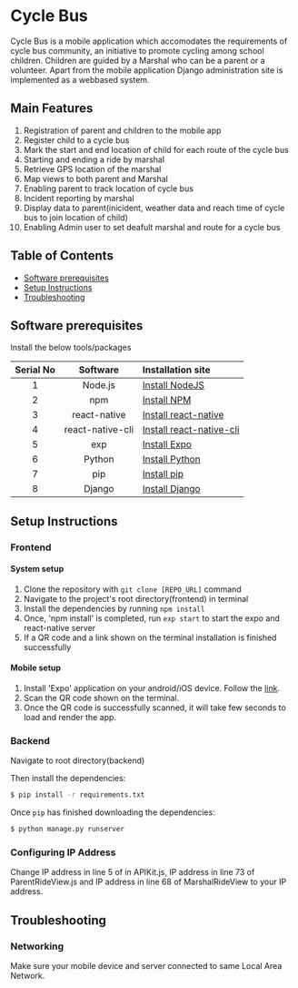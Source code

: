 # Cycle Bus

Cycle Bus is a mobile application which accomodates the requirements of cycle bus community, an initiative to promote cycling among school children. Children are guided by a Marshal who can be a parent or a volunteer. 
Apart from the mobile application Django administration site is implemented as a webbased system.

## Main Features

1. Registration of parent and children to the mobile app
2. Register child to a cycle bus
3. Mark the start and end location of child for each route of the cycle bus
4. Starting and ending a ride by marshal 
5. Retrieve GPS location of the marshal
6. Map views to both parent and Marshal 
7. Enabling parent to track location of cycle bus
8. Incident reporting by marshal
9. Display data to parent(inicident, weather data and reach time of cycle bus to join location of child)
10. Enabling Admin user to set deafult marshal and route for a cycle bus

## Table of Contents

* [Software prerequisites](#software-prerequisites)
* [Setup Instructions](#setup-instructions)
* [Troubleshooting](#troubleshooting)


## Software prerequisites

Install the below tools/packages

| Serial No   | Software           | Installation site |
| :---------: | :----------------: | :---------------- |
| 1           | Node.js            | [Install NodeJS](https://nodejs.org/en/download/) |
| 2           | npm                | [Install NPM](https://www.npmjs.com/get-npm)      |
| 3           | react-native       | [Install react-native](https://www.npmjs.com/package/react-native) |
| 4           | react-native-cli   | [Install react-native-cli](https://www.npmjs.com/package/react-native-cli) |
| 5           | exp                | [Install Expo](https://www.npmjs.com/package/exp) |
| 6           | Python             | [Install Python](https://www.python.org/downloads/) |
| 7           | pip                | [Install pip](https://pip.pypa.io/en/stable/installation/) |
| 8           | Django             | [Install Django](https://docs.djangoproject.com/en/4.0/topics/install/) |


## Setup Instructions

### Frontend

#### System setup

1. Clone the repository with ```git clone [REPO_URL]``` command
2. Navigate to the project's root directory(frontend) in terminal
3. Install the dependencies by running ```npm install```
4. Once, 'npm install' is completed, run ```exp start``` to start the expo and react-native server
5. If a QR code and a link shown on the terminal installation is finished successfully

#### Mobile setup

1. Install 'Expo' application on your android/iOS device. Follow the [link](https://expo.io/tools#client).
2. Scan the QR code shown on the terminal.
3. Once the QR code is successfully scanned, it will take few seconds to load and render the app.

### Backend

Navigate to root directory(backend)

Then install the dependencies:

```sh
$ pip install -r requirements.txt
```

Once `pip` has finished downloading the dependencies:
```sh
$ python manage.py runserver
```

### Configuring IP Address

Change IP address in line 5 of in APIKit.js, IP address in line 73 of ParentRideView.js and IP address in line 68 of MarshalRideView to your IP address.


## Troubleshooting

### Networking

Make sure your mobile device and server connected  to same Local Area Network.
